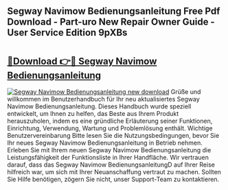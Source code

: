 ## Segway Navimow Bedienungsanleitung Free Pdf Download - Part-uro New Repair Owner Guide - User Service Edition 9pXBs

# <h2><a href="http://df3nkp.blite.top/?on=Segway+Navimow+Bedienungsanleitung">🔗Download 👉🔴 Segway Navimow Bedienungsanleitung</a></h2>

[![Segway Navimow Bedienungsanleitung new download](https://i.imgur.com/lujVjoI.png)](http://df3nkp.blite.top/?on=Segway+Navimow+Bedienungsanleitung)
Grüße und willkommen im Benutzerhandbuch für Ihr neu aktualisiertes Segway Navimow Bedienungsanleitung. Dieses Handbuch wurde speziell entwickelt, um Ihnen zu helfen, das Beste aus Ihrem Produkt herauszuholen, indem es eine gründliche Erläuterung seiner Funktionen, Einrichtung, Verwendung, Wartung und Problemlösung enthält. Wichtige Benutzervereinbarung Bitte lesen Sie die Nutzungsbedingungen, bevor Sie Ihr neues Segway Navimow Bedienungsanleitung in Betrieb nehmen. Erleben Sie mit Ihrem neuen Segway Navimow Bedienungsanleitung die Leistungsfähigkeit der Funktionsliste in Ihrer Handfläche. Wir vertrauen darauf, dass das Segway Navimow BedienungsanleitungD auf Ihrer Reise hilfreich war, um sich mit Ihrer Neuanschaffung vertraut zu machen. Sollten Sie Hilfe benötigen, zögern Sie nicht, unser Support-Team zu kontaktieren.
